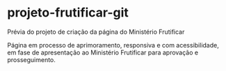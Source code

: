 # projeto-frutificar-git
Prévia do projeto de criação da página do Ministério Frutificar

Página em processo de aprimoramento, responsiva e com acessibilidade, em fase de apresentação ao Ministério Frutificar para aprovação e prosseguimento.


